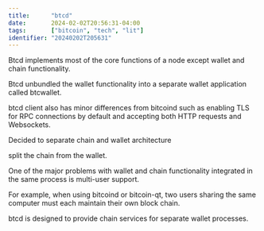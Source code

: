 ```yaml
---
title:      "btcd"
date:       2024-02-02T20:56:31-04:00
tags:       ["bitcoin", "tech", "lit"]
identifier: "20240202T205631"
---
```


Btcd implements most of the core functions of a node except wallet and chain functionality.

Btcd  unbundled the wallet functionality into a separate wallet application called btcwallet. 

btcd client also has minor differences from bitcoind such as enabling TLS for RPC connections by default 
and accepting both HTTP requests and Websockets. 

Decided to separate chain and wallet architecture

split the chain from the wallet.

One of the major problems with wallet and chain functionality integrated in the same process is multi-user support. 

For example, when using bitcoind or bitcoin-qt, two users sharing the same computer must each maintain their own block chain. 

btcd is designed to provide chain services for separate wallet processes.


